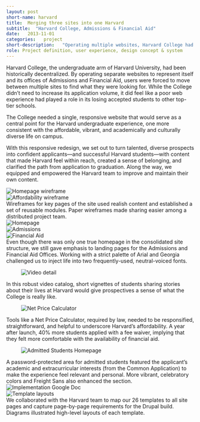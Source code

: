 ```yaml
---
layout: post
short-name: harvard
title:  Merging three sites into one Harvard
subtitle:  "Harvard College, Admissions & Financial Aid"
date:   2013-11-01
categories:   project
short-description:   "Operating multiple websites, Harvard College had created a confusing, fragmented, and duplicative digital experience. To break down internal silos, the undergraduate school needed a single, student-centered destination that put content first."
role: Project definition, user experience, design concept & system
---
```


Harvard College, the undergraduate arm of Harvard University, had been historically decentralized. By operating separate websites to represent itself and its offices of Admissions and Financial Aid, users were forced to move between multiple sites to find what they were looking for. While the College didn’t need to increase its application volume, it did feel like a poor web experience had played a role in its losing accepted students to other top-tier schools.

The College needed a single, responsive website that would serve as a central point for the Harvard undergraduate experience, one more consistent with the affordable, vibrant, and academically and culturally diverse life on campus.

With this responsive redesign, we set out to turn talented, diverse prospects into confident applicants—and successful Harvard students—with content that made Harvard feel within reach, created a sense of belonging, and clarified the path from application to graduation. Along the way, we equipped and empowered the Harvard team to improve and maintain their own content.

<div class="fig-with-cap">
  <div id="carousel-1">
    <div><img src="../../../../a/img/harv-01-01.jpg" alt="Homepage wireframe"></div>
    <div><img src="../../../../a/img/harv-01-02.jpg" alt="Affordability wireframe"></div>
  </div>
  <div class="caption">
    <div id="carousel-arrows-1"></div>
    <figcaption>Wireframes for key pages of the site used realish content and established a set of reusable modules. Paper wireframes made sharing easier among a distributed project team.</figcaption>
  </div>
</div>

<div class="fig-with-cap">
  <div id="carousel-2">
    <div><img src="../../../../a/img/harv-02-01.jpg" alt="Homepage"></div>      
    <div><img src="../../../../a/img/harv-02-02.jpg" alt="Admissions"></div>
    <div><img src="../../../../a/img/harv-02-03.jpg" alt="Financial Aid"></div>
  </div>
  <div class="caption">
    <div id="carousel-arrows-2"></div>
    <figcaption>Even though there was only one true homepage in the consolidated site structure, we still gave emphasis to landing pages for the Admissions and Financial Aid Offices. Working with a strict palette of Arial and Georgia challenged us to inject life into two frequently-used, neutral-voiced fonts.</figcaption>
  </div>
</div>

<div class="fig-with-cap">
  <figure class="scrollable full-width-image"><img src="../../../../a/img/harv-03.jpg" alt="Video detail"></figure>
  <figcaption class="caption">In this robust video catalog, short vignettes of students sharing stories about their lives at Harvard would give prospectives a sense of what the College is really like.</figcaption>
</div>

<div class="fig-with-cap">
  <figure class="scrollable full-width-image"><img src="../../../../a/img/harv-04.jpg" alt="Net Price Calculator"></figure>
  <figcaption class="caption">Tools like a Net Price Calculator, required by law, needed to be responsified, straightforward, and helpful to underscore Harvard’s affordability. A year after launch, 40% more students applied with a fee waiver, implying that they felt more comfortable with the availability of financial aid.</figcaption>
</div>

<div class="fig-with-cap">
  <figure class="scrollable full-width-image"><img src="../../../../a/img/harv-05.jpg" alt="Admitted Students Homepage"></figure>
  <figcaption class="caption">A password-protected area for admitted students featured the applicant’s academic and extracurricular interests (from the Common Application) to make the experience feel relevant and personal. More vibrant, celebratory colors and Freight Sans also enhanced the section.</figcaption>
</div>

<div class="fig-with-cap">
  <div id="carousel-3">
    <div><img src="../../../../a/img/harv-06-01.png" alt="Implementation Google Doc"></div>      
    <div><img src="../../../../a/img/harv-06-02.jpg" alt="Template layouts"></div>
  </div>
  <div class="caption">
    <div id="carousel-arrows-3"></div>
    <figcaption>We collaborated with the Harvard team to map our 26 templates to all site pages and capture page-by-page requirements for the Drupal build. Diagrams illustrated high-level layouts of each template.</figcaption>
  </div>
</div>
